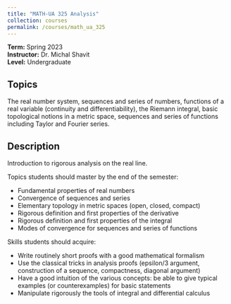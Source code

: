 ```yaml
---
title: "MATH-UA 325 Analysis"
collection: courses
permalink: /courses/math_ua_325
---
```


**Term:** Spring 2023  
**Instructor:** Dr. Michal Shavit  
**Level:** Undergraduate

## Topics

The real number system, sequences and series of numbers, functions of a real variable (continuity and differentiability), the Riemann integral, basic topological notions in a metric space, sequences and series of functions including Taylor and Fourier series.

## Description

Introduction to rigorous analysis on the real line.

Topics students should master by the end of the semester:
- Fundamental properties of real numbers
- Convergence of sequences and series
- Elementary topology in metric spaces (open, closed, compact)
- Rigorous definition and first properties of the derivative
- Rigorous definition and first properties of the integral
- Modes of convergence for sequences and series of functions


Skills students should acquire:
- Write routinely short proofs with a good mathematical formalism
- Use the classical tricks in analysis proofs (epsilon/3 argument, construction of a sequence, compactness, diagonal argument)
- Have a good intuition of the various concepts: be able to give typical examples (or counterexamples) for basic statements
- Manipulate rigorously the tools of integral and differential calculus
